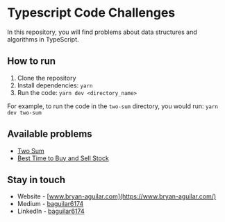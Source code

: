 # Typescript Code Challenges

In this repository, you will find problems about data structures and algorithms in TypeScript.

## How to run

1. Clone the repository
2. Install dependencies: `yarn`
3. Run the code: `yarn dev <directory_name>`

For example, to run the code in the `two-sum` directory, you would run: `yarn dev two-sum`

## Available problems

- [Two Sum](./src/two-sum)
- [Best Time to Buy and Sell Stock](./src/buy-sell-stock)

## Stay in touch

- Website - [www.bryan-aguilar.com](https://www.bryan-aguilar.com/)
- Medium - [baguilar6174](https://baguilar6174.medium.com/)
- LinkedIn - [baguilar6174](https://www.linkedin.com/in/baguilar6174)
